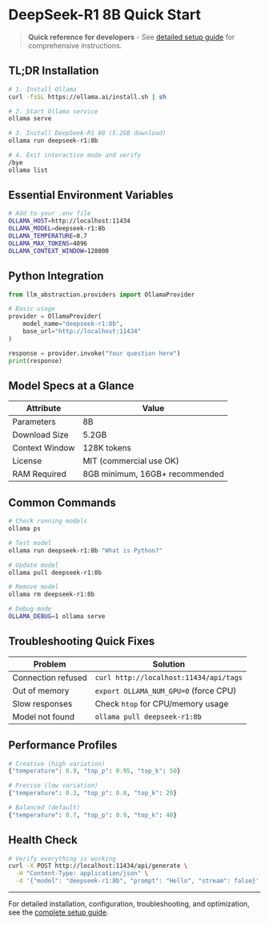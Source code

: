 # DeepSeek-R1 8B Quick Start

> **Quick reference for developers** - See [detailed setup guide](./deepseek-r1-8b-setup.md) for comprehensive instructions.

## TL;DR Installation

```bash
# 1. Install Ollama
curl -fsSL https://ollama.ai/install.sh | sh

# 2. Start Ollama service
ollama serve

# 3. Install DeepSeek-R1 8B (5.2GB download)
ollama run deepseek-r1:8b

# 4. Exit interactive mode and verify
/bye
ollama list
```

## Essential Environment Variables

```bash
# Add to your .env file
OLLAMA_HOST=http://localhost:11434
OLLAMA_MODEL=deepseek-r1:8b
OLLAMA_TEMPERATURE=0.7
OLLAMA_MAX_TOKENS=4096
OLLAMA_CONTEXT_WINDOW=128000
```

## Python Integration

```python
from llm_abstraction.providers import OllamaProvider

# Basic usage
provider = OllamaProvider(
    model_name="deepseek-r1:8b",
    base_url="http://localhost:11434"
)

response = provider.invoke("Your question here")
print(response)
```

## Model Specs at a Glance

| Attribute | Value |
|-----------|-------|
| Parameters | 8B |
| Download Size | 5.2GB |
| Context Window | 128K tokens |
| License | MIT (commercial use OK) |
| RAM Required | 8GB minimum, 16GB+ recommended |

## Common Commands

```bash
# Check running models
ollama ps

# Test model
ollama run deepseek-r1:8b "What is Python?"

# Update model
ollama pull deepseek-r1:8b

# Remove model
ollama rm deepseek-r1:8b

# Debug mode
OLLAMA_DEBUG=1 ollama serve
```

## Troubleshooting Quick Fixes

| Problem | Solution |
|---------|----------|
| Connection refused | `curl http://localhost:11434/api/tags` |
| Out of memory | `export OLLAMA_NUM_GPU=0` (force CPU) |
| Slow responses | Check `htop` for CPU/memory usage |
| Model not found | `ollama pull deepseek-r1:8b` |

## Performance Profiles

```python
# Creative (high variation)
{"temperature": 0.9, "top_p": 0.95, "top_k": 50}

# Precise (low variation)  
{"temperature": 0.3, "top_p": 0.8, "top_k": 20}

# Balanced (default)
{"temperature": 0.7, "top_p": 0.9, "top_k": 40}
```

## Health Check

```bash
# Verify everything is working
curl -X POST http://localhost:11434/api/generate \
  -H "Content-Type: application/json" \
  -d '{"model": "deepseek-r1:8b", "prompt": "Hello", "stream": false}'
```

---

For detailed installation, configuration, troubleshooting, and optimization, see the [complete setup guide](./deepseek-r1-8b-setup.md). 